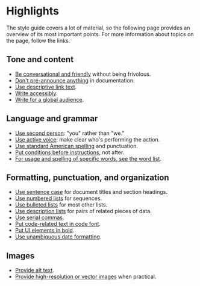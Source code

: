 # Highlights

The style guide covers a lot of material, so the following page provides an overview of its most important points. For more information about topics on the page, follow the links.

## Tone and content

- [Be conversational and friendly](https://developers.google.com/style/tone) without being frivolous.
- [Don't pre-announce anything](https://developers.google.com/style/future) in documentation.
- [Use descriptive link text](https://developers.google.com/style/cross-references#descriptive-link-text).
- [Write accessibly](https://developers.google.com/style/accessibility).
- [Write for a global audience](https://developers.google.com/style/translation).

## Language and grammar

- [Use second person](https://developers.google.com/style/person): "you" rather than "we."
- [Use active voice](https://developers.google.com/style/voice): make clear who's performing the action.
- [Use standard American spelling](https://developers.google.com/style/spelling) and punctuation.
- [Put conditions before instructions](https://developers.google.com/style/sentence-structure), not after.
- [For usage and spelling of specific words, see the word list](https://developers.google.com/style/wordlist).

## Formatting, punctuation, and organization

- [Use sentence case](https://developers.google.com/style/capitalization) for document titles and section headings.
- [Use numbered lists](https://developers.google.com/style/lists#types-of-lists) for sequences.
- [Use bulleted lists](https://developers.google.com/style/lists#types-of-lists) for most other lists.
- [Use description lists](https://developers.google.com/style/lists#types-of-lists) for pairs of related pieces of data.
- [Use serial commas](https://developers.google.com/style/commas-serial).
- [Put code-related text in code font](https://developers.google.com/style/code-in-text).
- [Put UI elements in bold](https://developers.google.com/style/ui-elements).
- [Use unambiguous date formatting](https://developers.google.com/style/dates-times).

## Images

- [Provide alt text](https://developers.google.com/style/images#text-associated-with-images).
- [Provide high-resolution or vector images](https://developers.google.com/style/images#high-resolution-images) when practical.
